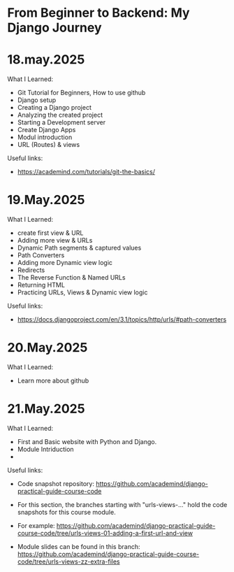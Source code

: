 # From Beginner to Backend: My Django Journey

# 18.may.2025

What I Learned:

- Git Tutorial for Beginners, How to use github
- Django setup
- Creating a Django project
- Analyzing the created project
- Starting a Development server
- Create Django Apps
- Modul introduction
- URL (Routes) & views

Useful links:

- https://academind.com/tutorials/git-the-basics/

# 19.May.2025

What I Learned:

- create first view & URL
- Adding more view & URLs
- Dynamic Path segments & captured values
- Path Converters
- Adding more Dynamic view logic
- Redirects
- The Reverse Function & Named URLs
- Returning HTML
- Practicing URLs, Views & Dynamic view logic

Useful links:

- https://docs.djangoproject.com/en/3.1/topics/http/urls/#path-converters

# 20.May.2025

What I Learned:

- Learn more about github

# 21.May.2025

What I Learned:

- First and Basic website with Python and Django.
- Module Intriduction
- 

Useful links:

- Code snapshot repository: 
https://github.com/academind/django-practical-guide-course-code

- For this section, the branches starting with "urls-views-..." hold the code snapshots for this course module.

- For example:
 https://github.com/academind/django-practical-guide-course-code/tree/urls-views-01-adding-a-first-url-and-view

- Module slides can be found in this branch: 
https://github.com/academind/django-practical-guide-course-code/tree/urls-views-zz-extra-files

